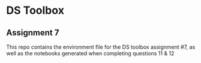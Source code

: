 # DS Toolbox
## Assignment 7

This repo contains the environment file for the DS toolbox assignment #7, as well as the notebooks generated when completing questions 11 & 12
